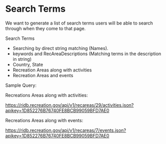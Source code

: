 # Search Terms 

We want to generate a list of search terms users will be able to search through when they come to that page. 

Search Terms 

- Searching by direct string matching (Names).
- keywords and RecAreaDescriptions (Matching terms in the description in string)
- Country, State
- Recreation Areas along with activities 
- Recreation Areas and events


Sample Query:

Recreations Areas along with activities: 

https://ridb.recreation.gov/api/v1/recareas/29/activities.json?apikey=1D852276B76740FE8BCB99059BFD7AE0

Recreations Areas along with events:

https://ridb.recreation.gov/api/v1/recareas/7/events.json?apikey=1D852276B76740FE8BCB99059BFD7AE0





